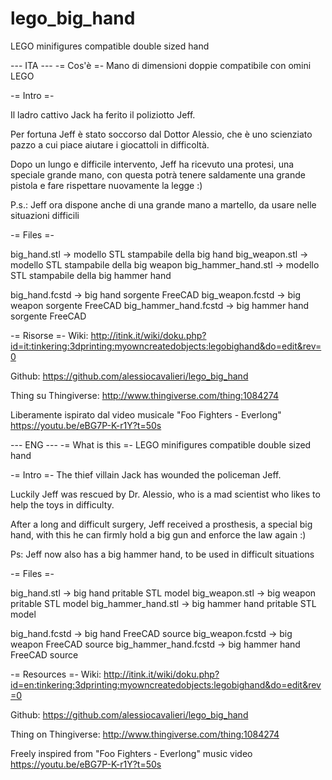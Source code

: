 # lego_big_hand
LEGO minifigures compatible double sized hand

--- ITA --- 
-= Cos'è =-
Mano di dimensioni doppie compatibile con omini LEGO

-= Intro =-

Il ladro cattivo Jack ha ferito il poliziotto Jeff.

Per fortuna Jeff è stato soccorso dal Dottor Alessio, che è uno scienziato pazzo a cui piace aiutare i giocattoli in difficoltà.

Dopo un lungo e difficile intervento, Jeff ha ricevuto una protesi, una speciale grande mano, con questa potrà tenere saldamente una grande pistola e fare rispettare nuovamente la legge :)

P.s.: Jeff ora dispone anche di una grande mano a martello, da usare nelle situazioni difficili

-= Files =-

big_hand.stl -> modello STL stampabile della big hand
big_weapon.stl -> modello STL stampabile della big weapon
big_hammer_hand.stl -> modello STL stampabile della big hammer hand 

big_hand.fcstd -> big hand sorgente FreeCAD
big_weapon.fcstd -> big weapon sorgente FreeCAD
big_hammer_hand.fcstd -> big hammer hand sorgente FreeCAD

-= Risorse =-
Wiki: http://itink.it/wiki/doku.php?id=it:tinkering:3dprinting:myowncreatedobjects:legobighand&do=edit&rev=0

Github: https://github.com/alessiocavalieri/lego_big_hand

Thing su Thingiverse: http://www.thingiverse.com/thing:1084274

Liberamente ispirato dal video musicale "Foo Fighters - Everlong" https://youtu.be/eBG7P-K-r1Y?t=50s




--- ENG ---
-= What is this =-
LEGO minifigures compatible double sized hand

-= Intro =-
The thief villain Jack has wounded the policeman Jeff.

Luckily Jeff was rescued by Dr. Alessio, who is a mad scientist who likes to help the toys in difficulty.

After a long and difficult surgery, Jeff received a prosthesis, a special big hand, with this he can firmly hold a big gun and enforce the law again :)

Ps: Jeff now also has a big hammer hand, to be used in difficult situations

-= Files =-

big_hand.stl -> big hand pritable STL model
big_weapon.stl -> big weapon pritable STL model
big_hammer_hand.stl -> big hammer hand pritable STL model

big_hand.fcstd -> big hand FreeCAD source
big_weapon.fcstd -> big weapon FreeCAD source
big_hammer_hand.fcstd -> big hammer hand FreeCAD source

-= Resources =-
Wiki: http://itink.it/wiki/doku.php?id=en:tinkering:3dprinting:myowncreatedobjects:legobighand&do=edit&rev=0

Github: https://github.com/alessiocavalieri/lego_big_hand

Thing on Thingiverse: http://www.thingiverse.com/thing:1084274

Freely inspired from "Foo Fighters - Everlong" music video https://youtu.be/eBG7P-K-r1Y?t=50s
